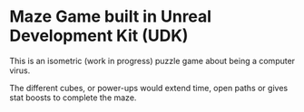 # Maze Game built in Unreal Development Kit (UDK)

This is an isometric (work in progress) puzzle game about being a computer virus.

The different cubes, or power-ups would extend time, open paths or gives stat boosts to complete the maze.